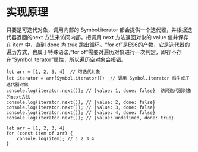 # 实现原理

只要是可迭代对象，调用内部的 Symbol.iterator 都会提供一个迭代器，并根据迭代器返回的next 方法来访问内部。把调用 next 方法返回对象的 value 值并保存在 item 中，直到 done 为 true 跳出循环。“for of”是ES6的产物，它是迭代器的遍历方式，也属于特殊语法,“for of”需要对遍历对象进行一次判定，即存不存在“Symbol.iterator”属性，所以遍历空对象会报错。

```
let arr = [1, 2, 3, 4]  // 可迭代对象
let iterator = arr[Symbol.iterator]()  // 调用 Symbol.iterator 后生成了迭代器对象
console.log(iterator.next()); // {value: 1, done: false}  访问迭代器对象的next方法
console.log(iterator.next()); // {value: 2, done: false}
console.log(iterator.next()); // {value: 3, done: false}
console.log(iterator.next()); // {value: 4, done: false}
console.log(iterator.next()); // {value: undefined, done: true}

let arr = [1, 2, 3, 4]
for (const item of arr) {
    console.log(item); // 1 2 3 4 
}
```

